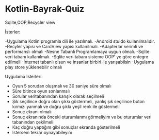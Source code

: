 # Kotlin-Bayrak-Quiz
Sqlite,OOP,Recycler view

İsterler:

-Uygulama Kotlin programla dili ile yazılmalı.
-Android stuido kullanılmalıdır.
-Recyler yapısı ve CardView yapısı kullanılmalı.
-Adapterlar verimli ve performanslı olmalı
-Nesne Tabanlı Programlamaya uygun olmalı.
-Sqlite veri tabanı kullanılmalı.
-Sqlite veri tabanı sisteme OOP' ye göre entegre edilmeli
-İnternet tabanlı olsun ve insanlar birbiri ile yarışabilsin
-Uygulama play store yüklenebilir olmalı

Uygulama İsterleri:
 
- Oyun 5 sorudan oluşmalı ve 30 saniye süre olmalı
- Süre bitince oyun sonlanmalı
- Sorular veritabanından karışık olarak seçilmeli
- Şık seçilince doğru olan şıkkı göstermeli, yanlış şık seçilince buton kırmızı yanmalı ve doğru şıkkı yeşil renk ile göstermeli
- Sonuç ekranı olmalı
- Sonuç ekranında önceki oturumlarımı görmeliyim ve bu oturumlar veri tabanından çekilmeli
- Kaç doğru yaptığım gibi sonuçlar ekranda gösterilmeli
- İstersem tekrar oynayabileyim
